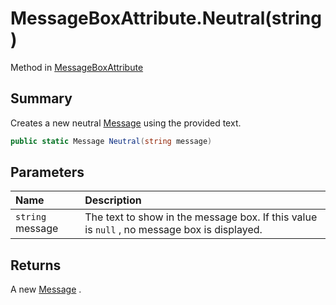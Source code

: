 # MessageBoxAttribute.Neutral(string)

Method in [MessageBoxAttribute](/docs/api/csharp/yarn.unity.messageboxattribute.md)

## Summary


Creates a new neutral  <a href="yarn.unity.messageboxattribute.message.md">Message</a>  using the provided text.


```csharp
public static Message Neutral(string message)
```

## Parameters

|Name|Description|
|:---|:---|
|`string` message|The text to show in the message box. If this value is  <code>null</code> , no message box is displayed.|

## Returns

A new  <a href="yarn.unity.messageboxattribute.message.md">Message</a> .

